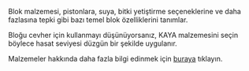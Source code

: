 Blok malzemesi, pistonlara, suya, bitki yetiştirme seçeneklerine ve daha fazlasına tepki gibi bazı temel blok özelliklerini tanımlar.

Bloğu cevher için kullanmayı düşünüyorsanız, KAYA malzemesini seçin böylece hasat seviyesi düzgün bir şekilde uygulanır.

Malzemeler hakkında daha fazla bilgi edinmek için [buraya](https://mcreator.net/wiki/materials) tıklayın.